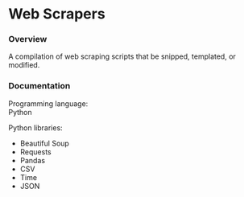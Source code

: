 # Web Scrapers

### Overview
A compilation of web scraping scripts that be snipped, templated, or modified.

### Documentation
Programming language:  
Python  
  
  
Python libraries:
- Beautiful Soup
- Requests
- Pandas
- CSV
- Time
- JSON



